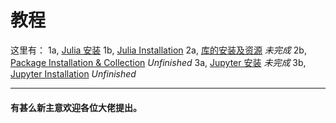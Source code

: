 # 教程

这里有：
1a, [Julia 安装]()
1b, [Julia Installation]()
2a, [库的安装及资源]() *未完成*
2b, [Package Installation & Collection]() *Unfinished*
3a, [Jupyter 安装]() *未完成*
3b, [Jupyter Installation]() *Unfinished*

---

#### 有甚么新主意欢迎各位大佬提出。